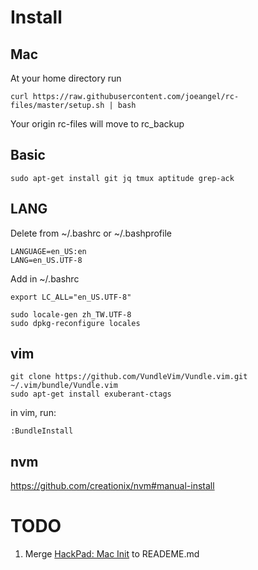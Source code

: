 
# Install

## Mac
At your home directory run

```
curl https://raw.githubusercontent.com/joeangel/rc-files/master/setup.sh | bash
```

Your origin rc-files will move to rc_backup

## Basic

```
sudo apt-get install git jq tmux aptitude grep-ack
```

## LANG

Delete from ~/.bashrc or ~/.bashprofile

```
LANGUAGE=en_US:en
LANG=en_US.UTF-8
```

Add in ~/.bashrc

```
export LC_ALL="en_US.UTF-8"
```

```
sudo locale-gen zh_TW.UTF-8
sudo dpkg-reconfigure locales
```

## vim

```
git clone https://github.com/VundleVim/Vundle.vim.git ~/.vim/bundle/Vundle.vim
sudo apt-get install exuberant-ctags
```

in vim, run:

```
:BundleInstall
```

## nvm

https://github.com/creationix/nvm#manual-install

# TODO

1. Merge [HackPad: Mac Init](https://dd-tech.hackpad.com/Mac-init.-lfLWcLQ1JPB) to READEME.md
